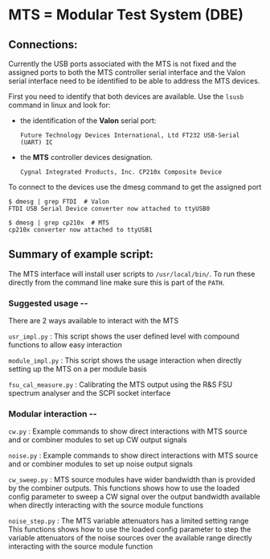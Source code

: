 # MTS = Modular Test System (DBE)

## Connections:

Currently the USB ports associated with the MTS is not fixed and the assigned
ports to both the MTS controller serial interface and the Valon serial interface
need to be identified to be able to address the MTS devices.

First you need to identify that both devices are available. Use the `lsusb`
command in linux and look for:

  - the identification of the __Valon__ serial port:

        Future Technology Devices International, Ltd FT232 USB-Serial (UART) IC

  - the __MTS__ controller devices designation.

        Cygnal Integrated Products, Inc. CP210x Composite Device

To connect to the devices use the dmesg command to get the assigned port

    $ dmesg | grep FTDI  # Valon
    FTDI USB Serial Device converter now attached to ttyUSB0

    $ dmesg | grep cp210x  # MTS
    cp210x converter now attached to ttyUSB1

## Summary of example script:

The MTS interface will install user scripts to `/usr/local/bin/`.  To run these
directly from the command line make sure this is part of the `PATH`.

### Suggested usage --

There are 2 ways available to interact with the MTS

`usr_impl.py`
:   This script shows the user defined level with compound functions to allow
    easy interaction

`module_impl.py`
:   This script shows the usage interaction when directly setting up the MTS on
    a per module basis

`fsu_cal_measure.py`
:   Calibrating the MTS output using the R&S FSU spectrum analyser and the SCPI
    socket interface

### Modular interaction --

`cw.py`
:   Example commands to show direct interactions with MTS source and or combiner
    modules to set up CW output signals

`noise.py`
:   Example commands to show direct interactions with MTS source and or combiner
    modules to set up noise output signals

`cw_sweep.py`
:   MTS source modules have wider bandwidth than is provided by the combiner
    outputs.
    This functions shows how to use the loaded config parameter to sweep a CW
    signal over the output bandwidth available when directly interacting with
    the source module functions

`noise_step.py`
:   The MTS variable attenuators has a limited setting range
    This functions shows how to use the loaded config parameter to step the
    variable attenuators of the noise sources over the available range directly
    interacting with the source module function
